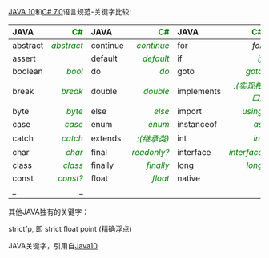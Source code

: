 ﻿[JAVA 10](https://github.com/supernebula/easy-java/blob/master/语言规范/csharp%26java_spec-compare.md)和[C# 7.0](https://docs.microsoft.com/zh-cn/dotnet/csharp/language-reference/keywords/index)语言规范-关键字比较:

| JAVA   |<font color=green>C#</font>| JAVA   |<font color=green>C#</font>| JAVA     |<font color=green>C#</font> | JAVA   |<font color=green>C#</font>| JAVA       |<font color=green>c#</font> |
|:-------|-------:|:-------|-------:|:---------|----------:|:-------|--------:|:-----------|----------:|
|abstract|*<font color=green>abstract</font>*|continue|*<font color=green>continue*|for     |*for*     |new     |*new*      |switch      |*switch*|
|assert  |        |default |*<font color=green>default</font>* |if        |*<font color=green>if</font>*      |package |*<font color=green>namespace</font>*|synchronized|*<font color=green>lock</font>*  |
|boolean |*<font color=green>bool</font>*  |do      |*<font color=green>do</font>*      |goto      |*<font color=green>goto</font>*    |private |*<font color=green>private</font>*  |this        |*<font color=green>this</font>*  |
|break   |*<font color=green>break</font>* |double  |*<font color=green>double</font>*  |implements|*<font color=green>:(实现接口)</font>*|protected|*<font color=green>protected</font>*|throw       |*<font color=green>throw</font>*|
|byte    |*<font color=green>byte</font>*  |else    |*<font color=green>else</font>*    |import    |*<font color=green>using</font>*   |public  |*<font color=green>public</font>*   |throws      |         |
|case    |*<font color=green>case</font>*  |enum    |*<font color=green>enum</font>*    |instanceof|*<font color=green>as</font>*      |return  |*<font color=green>return</font>*   |transient   |         |
|catch   |*<font color=green>catch</font>* |extends |*<font color=green>:(继承类)</font>*|int       |*<font color=green>int</font>*     |short  |*<font color=green>short</font>*    |try         |*<font color=green>try</font>*     |
|char    |*<font color=green>char</font>* |final   |*<font color=green>readonly?</font>*|interface|*<font color=green>interface</font>*|static  |*<font color=green>static</font>*   |void        |*<font color=green>void</font>*  |
|class   |*<font color=green>class</font>* |finally |*<font color=green>finally</font>* |long      |*<font color=green>long</font>*     |strictfp|         |volatile    |*<font color=green>volatile?</font>*|
|const   |*<font color=green>const?</font>*|float   |*<font color=green>float</font>*   |native    |          |super   |*<font color=green>base</font>*     |while       |*<font color=green>while</font>*  |
|_       |_       |        |        |          |          |        |         |           |            |


其他JAVA独有的关键字：

strictfp, 即 strict float point (精确浮点)

JAVA关键字，引用自[Java10](https://docs.oracle.com/javase/specs/jls/se10/html/jls-3.html#jls-3.9)
